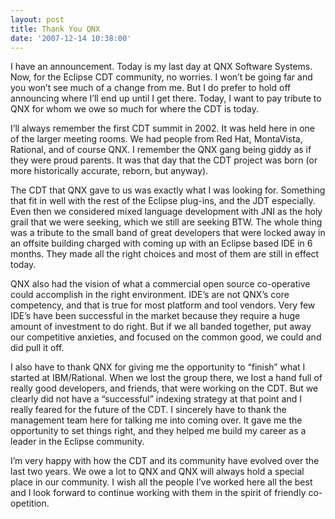 ```yaml
---
layout: post
title: Thank You QNX
date: '2007-12-14 10:38:00'
---
```



I have an announcement. Today is my last day at QNX Software Systems. Now, for the Eclipse CDT community, no worries. I won’t be going far and you won’t see much of a change from me. But I do prefer to hold off announcing where I’ll end up until I get there. Today, I want to pay tribute to QNX for whom we owe so much for where the CDT is today.

I’ll always remember the first CDT summit in 2002. It was held here in one of the larger meeting rooms. We had people from Red Hat, MontaVista, Rational, and of course QNX. I remember the QNX gang being giddy as if they were proud parents. It was that day that the CDT project was born (or more historically accurate, reborn, but anyway).

The CDT that QNX gave to us was exactly what I was looking for. Something that fit in well with the rest of the Eclipse plug-ins, and the JDT especially. Even then we considered mixed language development with JNI as the holy grail that we were seeking, which we still are seeking BTW. The whole thing was a tribute to the small band of great developers that were locked away in an offsite building charged with coming up with an Eclipse based IDE in 6 months. They made all the right choices and most of them are still in effect today.

QNX also had the vision of what a commercial open source co-operative could accomplish in the right environment. IDE’s are not QNX’s core competency, and that is true for most platform and tool vendors. Very few IDE’s have been successful in the market because they require a huge amount of investment to do right. But if we all banded together, put away our competitive anxieties, and focused on the common good, we could and did pull it off.

I also have to thank QNX for giving me the opportunity to “finish” what I started at IBM/Rational. When we lost the group there, we lost a hand full of really good developers, and friends, that were working on the CDT. But we clearly did not have a “successful” indexing strategy at that point and I really feared for the future of the CDT. I sincerely have to thank the management team here for talking me into coming over. It gave me the opportunity to set things right, and they helped me build my career as a leader in the Eclipse community.

I’m very happy with how the CDT and its community have evolved over the last two years. We owe a lot to QNX and QNX will always hold a special place in our community. I wish all the people I’ve worked here all the best and I look forward to continue working with them in the spirit of friendly co-opetition.


